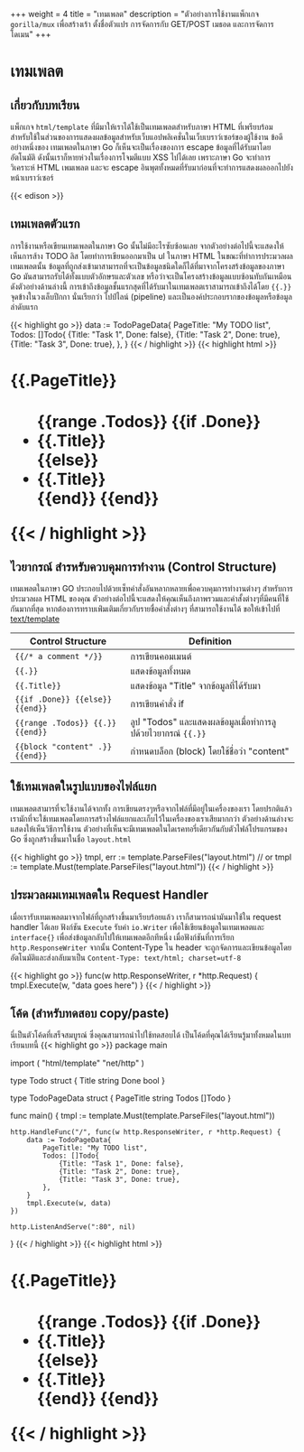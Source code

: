 +++
weight = 4
title = "เทมเพลต"
description = "ตัวอย่างการใช้งานแพ็กเกจ `gorilla/mux` เพื่อสร้างเร้า ตั้งชื่อตัวแปร การจัดการกับ GET/POST เมธอด และการจัดการโดเมน"
+++

# เทมเพลต

## เกี่ยวกับบทเรียน
แพ็กเกจ `html/template` ที่มีมาให้เราได้ใช้เป็นเทมเพลตสำหรับภาษา HTML ที่เพรียบร้อม
สำหรับใช้ในส่วนของการแสดงผลข้อมูลสำหรับเว็บแอปพลิเคชั่นในเว็บเบราว์เซอร์ของผู้ใช้งาน
ข้อดีอย่างหนึ่งของ เทมเพลตในภาษา Go ก็เห็นจะเป็นเรื่องของการ escape ข้อมูลที่ได้รับมาโดยอัตโนมัติ
ดังนั้นเราก็หายห่วงในเรื่องการโจมตีแบบ XSS ไปได้เลย เพราะภาษา Go จะทำการวิเคราะห์ HTML เพมเพลต
และจะ escape อินพุตทั้งหมดที่รับมาก่อนที่จะทำการแสดงผลออกไปยังหน้าเบราว์เซอร์

{{< edison >}}

## เทมเพลตตัวแรก
การใช้งานหรือเขียนเทมเพลตในภาษา Go นั้นไม่มีอะไรซับซ้อนเลย จากตัวอย่างต่อไปนี้จะแสดงให้เห็นการส้าง  TODO ลิส โดยทำการเขียนออกมาเป็น ul ในภาษา HTML
ในขณะที่ทำการประมวลผลเทมเพลตนั้น ข้อมูลที่ถูกส่งเข้ามาสามารถที่จะเป็นข้อมูลชนิดใดก็ได้ที่มาจากโครงสร้งข้อมูลของภาษา Go มันสามารถรับได้ทั้งแบบตัวอักษรและตัวเลข หรือว่าจะเป็นโครงสร้างข้อมูลแบบซ้อนทับกันเหมือนดังตัวอย่างด้านล่างนี้
การเข้าถึงข้อมูลชั้นแรกสุดที่ได้รับมาในเทมเพลตเราสามารถเข้าถึงได้โดย `{{.}}`
จุดข้างในวงเล็บปีกกา นั่นเรียกว่า ไปป์ไลน์ (pipeline) และเป็นองค์ประกอบรากของข้อมูลหรือข้อมูลลำดับแรก

{{< highlight go >}}
data := TodoPageData{
	PageTitle: "My TODO list",
	Todos: []Todo{
		{Title: "Task 1", Done: false},
		{Title: "Task 2", Done: true},
		{Title: "Task 3", Done: true},
	},
}
{{< / highlight >}}
{{< highlight html >}}
<h1>{{.PageTitle}}<h1>
<ul>
    {{range .Todos}}
        {{if .Done}}
            <li class="done">{{.Title}}</li>
        {{else}}
            <li>{{.Title}}</li>
        {{end}}
    {{end}}
</ul>
{{< / highlight >}}

## ไวยากรณ์ สำรหรับควบคุมการทำงาน (Control Structure)
เทมเพลตในภาษา GO ประกอบไปด้วยเซ็ทคำสั่งอันหลากหลายเพื่อควบคุมการทำงานต่างๆ สำหรับการประมวลผล HTML ของคุณ ตัวอย่างต่อไปนี้จะแสดงให้คุณเห็นถึงภาพรวมและคำสั้งต่างๆที่มีคนที่ใช้กันมากที่สุด
หากต้องการทราบเพ่ิมเติมเกี่ยวกับรายชื่อคำสั่งต่างๆ ที่สามารถใช้งานได้ ขอให้เข้าไปที่ <a target="_blank" href="https://golang.org/pkg/text/template/#hdr-Actions">text/template</a>

Control Structure | Definition
---|---
`{{/* a comment */}}` | การเขียนคอมเมนต์
`{{.}}` | แสดงข้อมูลทั้งหมด
`{{.Title}}` | แสดงข้อมูล "Title" จากข้อมูลที่ได้รับมา
`{{if .Done}} {{else}} {{end}}` | การเขียนคำสั่ง if
`{{range .Todos}} {{.}} {{end}}` | ลูป "Todos" และแสดงผลข้อมูลเมื่อทำการลูปด้วยไวยากรณ์ `{{.}}`
`{{block "content" .}} {{end}}` | กำหนดบล็อก (block) โดยใช้ชื่อว่า "content"

## ใช้เทมเพลตในรูปแบบของไฟล์แยก
เทมเพลตสามารที่จะใช้งานได้จากทั้ง การเขียนตรงๆหรือจากไฟล์ที่มีอยู่ในเครื่องของเรา
โดยปรกติแล้วเรามักที่จะใช้เทมเพลตโดยการสร้างไฟล์แยกและเก็บไว้ในเครื่องของเราเสียมากกว่า
ตัวอย่างด้านล่างจะแสดงให้เห็นวิธีการใช้งาน ตัวอย่างที่เห็นจะมีเทมเพลตในไดเรคทอรี่เดียวกันกับตัวไฟล์โปรแกรมของ Go ซึ่งถูกสร้างชึ้นมาในชื่อ `layout.html`

{{< highlight go >}}
tmpl, err := template.ParseFiles("layout.html")
// or
tmpl := template.Must(template.ParseFiles("layout.html"))
{{< / highlight >}}

## ประมวลผมเทมเพลตใน Request Handler
เมื่อเรารับเทมเพลตมาจากไฟล์ที่ถูกสร้างขึ้นมาเรียบร้อยแล้ว เราก็สามารถนำมันมาใช้ใน request handler ได้เลย
ฟังก์ชัน `Execute` รับค่า `io.Writer` เพื่อใช้เขียนข้อมูลในเทมเพลตและ `interface{}` เพื่อส่งข้อมูลกลับไปให้เทมเพลตอีกทีหนึ่ง
เมื่อฟังก์ชันที่การเรียก `http.ResponseWriter` จากนั้น Content-Type ใน header จะถูกจัดการและเขียนข้อมูลโดยอัตโนมัติและส่งกลับมาเป็น `Content-Type: text/html; charset=utf-8`

{{< highlight go >}}
func(w http.ResponseWriter, r *http.Request) {
	tmpl.Execute(w, "data goes here")
}
{{< / highlight >}}

## โค้ด (สำหรับทดสอบ copy/paste)
นี่เป็นตัวโค้ดที่เสร็จสมบูรณ์ ซึ่งคุณสามารถนำไปใช้ทดสอบได้ เป็นโค้ดที่คุณได้เรียนรู้มาทั้งหมดในบทเรียนบทนี้
{{< highlight go >}}
package main

import (
	"html/template"
	"net/http"
)

type Todo struct {
	Title string
	Done  bool
}

type TodoPageData struct {
	PageTitle string
	Todos     []Todo
}

func main() {
	tmpl := template.Must(template.ParseFiles("layout.html"))

	http.HandleFunc("/", func(w http.ResponseWriter, r *http.Request) {
		data := TodoPageData{
			PageTitle: "My TODO list",
			Todos: []Todo{
				{Title: "Task 1", Done: false},
				{Title: "Task 2", Done: true},
				{Title: "Task 3", Done: true},
			},
		}
		tmpl.Execute(w, data)
	})

	http.ListenAndServe(":80", nil)
}
{{< / highlight >}}
{{< highlight html >}}
<h1>{{.PageTitle}}<h1>
<ul>
    {{range .Todos}}
        {{if .Done}}
            <li class="done">{{.Title}}</li>
        {{else}}
            <li>{{.Title}}</li>
        {{end}}
    {{end}}
</ul>
{{< / highlight >}}
